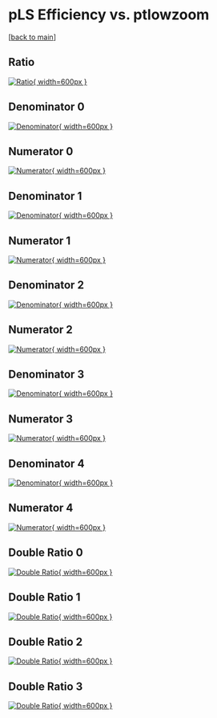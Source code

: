 # pLS Efficiency vs. ptlowzoom

[[back to main](./)]



## Ratio

[![Ratio](../mtv/var/pLS_loweta_11_1_eff_ptlowzoom.png){ width=600px }](../mtv/var/pLS_loweta_11_1_eff_ptlowzoom.pdf)

## Denominator 0

[![Denominator](../mtv/den/pLS_loweta_11_1_eff_ptlowzoom_den0.png){ width=600px }](../mtv/den/pLS_loweta_11_1_eff_ptlowzoom_den0.pdf)

## Numerator 0

[![Numerator](../mtv/num/pLS_loweta_11_1_eff_ptlowzoom_num0.png){ width=600px }](../mtv/num/pLS_loweta_11_1_eff_ptlowzoom_num0.pdf)

## Denominator 1

[![Denominator](../mtv/den/pLS_loweta_11_1_eff_ptlowzoom_den1.png){ width=600px }](../mtv/den/pLS_loweta_11_1_eff_ptlowzoom_den1.pdf)

## Numerator 1

[![Numerator](../mtv/num/pLS_loweta_11_1_eff_ptlowzoom_num1.png){ width=600px }](../mtv/num/pLS_loweta_11_1_eff_ptlowzoom_num1.pdf)

## Denominator 2

[![Denominator](../mtv/den/pLS_loweta_11_1_eff_ptlowzoom_den2.png){ width=600px }](../mtv/den/pLS_loweta_11_1_eff_ptlowzoom_den2.pdf)

## Numerator 2

[![Numerator](../mtv/num/pLS_loweta_11_1_eff_ptlowzoom_num2.png){ width=600px }](../mtv/num/pLS_loweta_11_1_eff_ptlowzoom_num2.pdf)

## Denominator 3

[![Denominator](../mtv/den/pLS_loweta_11_1_eff_ptlowzoom_den3.png){ width=600px }](../mtv/den/pLS_loweta_11_1_eff_ptlowzoom_den3.pdf)

## Numerator 3

[![Numerator](../mtv/num/pLS_loweta_11_1_eff_ptlowzoom_num3.png){ width=600px }](../mtv/num/pLS_loweta_11_1_eff_ptlowzoom_num3.pdf)

## Denominator 4

[![Denominator](../mtv/den/pLS_loweta_11_1_eff_ptlowzoom_den4.png){ width=600px }](../mtv/den/pLS_loweta_11_1_eff_ptlowzoom_den4.pdf)

## Numerator 4

[![Numerator](../mtv/num/pLS_loweta_11_1_eff_ptlowzoom_num4.png){ width=600px }](../mtv/num/pLS_loweta_11_1_eff_ptlowzoom_num4.pdf)

## Double Ratio 0

[![Double Ratio](../mtv/ratio/pLS_loweta_11_1_eff_ptlowzoom_ratio0.png){ width=600px }](../mtv/ratio/pLS_loweta_11_1_eff_ptlowzoom_ratio0.pdf)

## Double Ratio 1

[![Double Ratio](../mtv/ratio/pLS_loweta_11_1_eff_ptlowzoom_ratio1.png){ width=600px }](../mtv/ratio/pLS_loweta_11_1_eff_ptlowzoom_ratio1.pdf)

## Double Ratio 2

[![Double Ratio](../mtv/ratio/pLS_loweta_11_1_eff_ptlowzoom_ratio2.png){ width=600px }](../mtv/ratio/pLS_loweta_11_1_eff_ptlowzoom_ratio2.pdf)

## Double Ratio 3

[![Double Ratio](../mtv/ratio/pLS_loweta_11_1_eff_ptlowzoom_ratio3.png){ width=600px }](../mtv/ratio/pLS_loweta_11_1_eff_ptlowzoom_ratio3.pdf)


